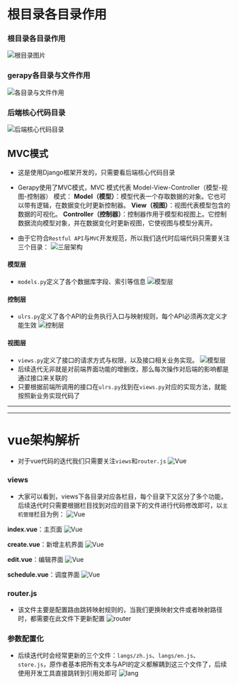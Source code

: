 # 根目录各目录作用
### 根目录各目录作用
![根目录图片](./pic/02_01.png "根目录图片")

### gerapy各目录与文件作用
![各目录与文件作用](./pic/02_02.png "各目录与文件作用")


### 后端核心代码目录
![后端核心代码目录](./pic/02_03.png "后端核心代码目录")


## MVC模式
- 这是使用Django框架开发的，只需要看后端核心代码目录
- Gerapy使用了MVC模式，MVC 模式代表 Model-View-Controller（模型-视图-控制器） 模式：
**Model（模型）**：模型代表一个存取数据的对象。它也可以带有逻辑，在数据变化时更新控制器。
**View（视图）**：视图代表模型包含的数据的可视化。
**Controller（控制器）**：控制器作用于模型和视图上。它控制数据流向模型对象，并在数据变化时更新视图，它使视图与模型分离开。

- 由于它符合`Restful API`与`MVC`开发规范，所以我们迭代时后端代码只需要关注三个目录：
![三层架构](./pic/02_04.png "三层架构")

#### 模型层
- `models.py`定义了各个数据库字段、索引等信息
![模型层](./pic/02_05.png "模型层")

#### 控制层
- `ulrs.py`定义了各个API的业务执行入口与映射规则，每个API必须再次定义才能生效
![控制层](./pic/02_06.png "控制层")

#### 视图层
- `views.py`定义了接口的请求方式与权限，以及接口相关业务实现。
![模型层](./pic/02_07.png "模型层")
- 后续迭代无非就是对前端界面功能的增删改，那么每次操作对后端的影响都是通过接口来关联的
- 只要根据前端所调用的接口在`ulrs.py`找到在`views.py`对应的实现方法，就能按照新业务实现代码了



---
---
# vue架构解析
- 对于vue代码的迭代我们只需要关注`views`和`router.js`
![Vue](./pic/02_08.png "vue")

### views
- 大家可以看到，views下各目录对应各栏目，每个目录下又区分了多个功能，后续迭代时只需要根据栏目找到对应的目录下的文件进行代码修改即可，以`主机管理`栏目为例：
![Vue](./pic/02_09.png "vue")

**index.vue**：主页面
![Vue](./pic/02_10.png "vue")

**create.vue**：新增主机界面
![Vue](./pic/02_11.png "vue")

**edit.vue**：编辑界面
![Vue](./pic/02_11.png "vue")

**schedule.vue**：调度界面
![Vue](./pic/02_12.png "vue")

### router.js
- 该文件主要是配置路由跳转映射规则的，当我们更换映射文件或者映射路径时，都需要在此文件下更新配置
![router](./pic/02_13.png "router")

### 参数配置化
- 后续迭代时会经常更新的三个文件：`langs/zh.js`、`langs/en.js`、`store.js`，原作者基本把所有文本与API的定义都解耦到这三个文件了，后续使用开发工具直接跳转到引用处即可
![lang](./pic/02_14.png "lang")